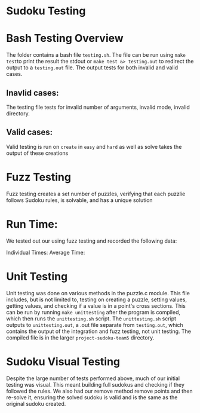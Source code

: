 # Sudoku Testing

# Bash Testing Overview

The folder contains a bash file `testing.sh`. The file can be run using `make test`to print the result the stdout or `make test &> testing.out` to redirect the output to a `testing.out` file. The output tests for both invalid and valid cases.

## Inavlid cases:

The testing file tests for invalid number of arguments, invalid mode, invalid directory.

## Valid cases: 

Valid testing is run on  `create` in `easy` and `hard` as well as solve takes the output of these creations

# Fuzz Testing

Fuzz testing creates a set number of puzzles, verifying that each puzzlie follows Sudoku rules, is solvable, and has a unique solution

# Run Time:

We tested out our using fuzz testing and recorded the following data:

Individual Times:
Average Time:

# Unit Testing

Unit testing was done on various methods in the puzzle.c module. This file includes, but is not limited to, testing on creating a puzzle, setting values, getting values, and checking if a value is in a point's cross sections. This can be run by running `make unittesting` after the program is compiled, which then runs the `unittesting.sh` script. The `unittesting.sh` script outputs to `unittesting.out`, a .out file separate from `testing.out`, which contains the output of the integration and fuzz testing, not unit testing. The compiled file is in the larger `project-sudoku-team5` directory.

# Sudoku Visual Testing

Despite the large number of tests performed above, much of our initial testing was visual. This meant building full sudokus and checking if they followed the rules. We also had our remove method remove points and then re-solve it, ensuring the solved sudoku is valid and is the same as the original sudoku created.